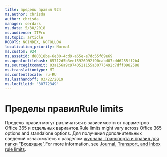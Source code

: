 ```yaml
---
title: пределы правил 924
ms.author: chrisda
author: chrisda
manager: serdars
ms.date: 5/30/2018
ms.audience: ITPro
ms.topic: article
ROBOTS: NOINDEX, NOFOLLOW
localization_priority: Normal
ms.custom: 924
ms.assetid: d80318be-6e30-4cd9-a65e-e7dc55f69e69
ms.openlocfilehash: 65712d5b3eef5926992f90cabd07cdd6255ff2b4
ms.sourcegitcommit: 03a156a9c9740521155a30775492c7dff0982588
ms.translationtype: MT
ms.contentlocale: ru-RU
ms.lasthandoff: 03/22/2019
ms.locfileid: "30772349"
---
```

# <a name="rule-limits"></a><span data-ttu-id="48eff-102">Пределы правил</span><span class="sxs-lookup"><span data-stu-id="48eff-102">Rule limits</span></span>

<span data-ttu-id="48eff-103">Пределы правил могут различаться в зависимости от параметров Office 365 и отдельных вариантов.</span><span class="sxs-lookup"><span data-stu-id="48eff-103">Rule limits might vary across Office 365 options and standalone options.</span></span> <span data-ttu-id="48eff-104">Для получения дополнительных сведений ознакомьтесь с разделом [журнала, транспорта и правил для папки "Входящие"](https://technet.microsoft.com/library/exchange-online-limits.aspx).</span><span class="sxs-lookup"><span data-stu-id="48eff-104">For more information, see [Journal, Transport, and Inbox rule limits](https://technet.microsoft.com/library/exchange-online-limits.aspx).</span></span>
  

